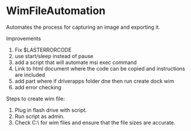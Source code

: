 # WimFileAutomation  
Automates the process for capturing an image and exporting it.

Improvements
1. Fix $LASTERRORCODE
3. use start/sleep instead of pause
4. add a script that will automate msi exec command
5. Link to html document where the code can be copied and instructions are included
6. add part where if driverapps folder dne then run create dock wim
7. add error checking

Steps to create wim file:
1. Plug in flash drive with script.
2. Run script as admin.
3. Check C:\ for wim files and ensure that the file sizes are accurate.
